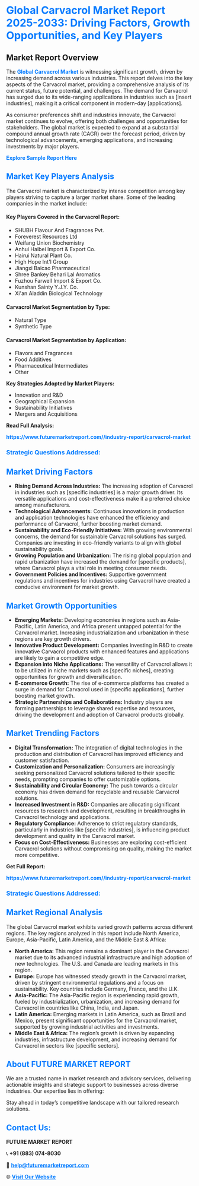 <h1 style="color: #007BFF;">Global Carvacrol Market Report 2025-2033: Driving Factors, Growth Opportunities, and Key Players</h1>

<section id="overview">
<h2>Market Report Overview</h2>
<p>The <a href="https://www.futuremarketreport.com//industry-report/carvacrol-market" style="color: #007BFF; text-decoration: none;"><strong>Global Carvacrol Market</strong></a> is witnessing significant growth, driven by increasing demand across various industries. This report delves into the key aspects of the Carvacrol market, providing a comprehensive analysis of its current status, future potential, and challenges. The demand for Carvacrol has surged due to its wide-ranging applications in industries such as [insert industries], making it a critical component in modern-day [applications].</p>
<p>As consumer preferences shift and industries innovate, the Carvacrol market continues to evolve, offering both challenges and opportunities for stakeholders. The global market is expected to expand at a substantial compound annual growth rate (CAGR) over the forecast period, driven by technological advancements, emerging applications, and increasing investments by major players.</p>
</section>

<section id="overview">
<p><a href="https://www.futuremarketreport.com//request-sample/reportId=86650" style="color: #007BFF; text-decoration: none;"><strong>Explore Sample Report Here</strong></a></p>
</section>

<section id="key-players">
<h2 style="color: #007BFF;">Market Key Players Analysis</h2>
<p>The Carvacrol market is characterized by intense competition among key players striving to capture a larger market share. Some of the leading companies in the market include:</p>
<h4>Key Players Covered in the Carvacrol Report:</h4>
<ul><li>SHUBH Flavour And Fragrances Pvt.</li><li>Foreverest Resources Ltd</li><li>Weifang Union Biochemistry</li><li>Anhui Haibei Import &amp; Export Co.</li><li>Hairui Natural Plant Co.</li><li>High Hope Int&#039;l Group</li><li>Jiangxi Baicao Pharmaceutical</li><li>Shree Bankey Behari Lal Aromatics</li><li>Fuzhou Farwell Import &amp; Export Co.</li><li>Kunshan Sainty Y.J.Y. Co.</li><li>Xi&#039;an Aladdin Biological Technology</li></ul>
<h4>Carvacrol Market Segmentation by Type:</h4>
<ul><li>Natural Type</li><li>Synthetic Type</li></ul>

<h4>Carvacrol Market Segmentation by Application:</h4>
<ul><li>Flavors and Fragrances</li><li>Food Additives</li><li>Pharmaceutical Intermediates</li><li>Other</li></ul>
<p><strong>Key Strategies Adopted by Market Players:</strong></p>
<ul>
<li>Innovation and R&D</li>
<li>Geographical Expansion</li>
<li>Sustainability Initiatives</li>
<li>Mergers and Acquisitions</li>
</ul>
</section>

<section>
<p><strong>Read Full Analysis: </strong></p><a href="https://www.futuremarketreport.com//industry-report/carvacrol-market" style="color: #007BFF; text-decoration: none;"><strong>https://www.futuremarketreport.com//industry-report/carvacrol-market</strong></a>
<h3 style="color: #007BFF;">Strategic Questions Addressed:</h3>
</section>

<section id="driving-factors">
<h2 style="color: #007BFF;">Market Driving Factors</h2>
<ul>
<li><strong>Rising Demand Across Industries:</strong> The increasing adoption of Carvacrol in industries such as [specific industries] is a major growth driver. Its versatile applications and cost-effectiveness make it a preferred choice among manufacturers.</li>
<li><strong>Technological Advancements:</strong> Continuous innovations in production and application technologies have enhanced the efficiency and performance of Carvacrol, further boosting market demand.</li>
<li><strong>Sustainability and Eco-Friendly Initiatives:</strong> With growing environmental concerns, the demand for sustainable Carvacrol solutions has surged. Companies are investing in eco-friendly variants to align with global sustainability goals.</li>
<li><strong>Growing Population and Urbanization:</strong> The rising global population and rapid urbanization have increased the demand for [specific products], where Carvacrol plays a vital role in meeting consumer needs.</li>
<li><strong>Government Policies and Incentives:</strong> Supportive government regulations and incentives for industries using Carvacrol have created a conducive environment for market growth.</li>
</ul>
</section>

<section id="growth-opportunities">
<h2 style="color: #007BFF;">Market Growth Opportunities</h2>
<ul>
<li><strong>Emerging Markets:</strong> Developing economies in regions such as Asia-Pacific, Latin America, and Africa present untapped potential for the Carvacrol market. Increasing industrialization and urbanization in these regions are key growth drivers.</li>
<li><strong>Innovative Product Development:</strong> Companies investing in R&D to create innovative Carvacrol products with enhanced features and applications are likely to gain a competitive edge.</li>
<li><strong>Expansion into Niche Applications:</strong> The versatility of Carvacrol allows it to be utilized in niche markets such as [specific niches], creating opportunities for growth and diversification.</li>
<li><strong>E-commerce Growth:</strong> The rise of e-commerce platforms has created a surge in demand for Carvacrol used in [specific applications], further boosting market growth.</li>
<li><strong>Strategic Partnerships and Collaborations:</strong> Industry players are forming partnerships to leverage shared expertise and resources, driving the development and adoption of Carvacrol products globally.</li>
</ul>
</section>

<section id="trending-factors">
<h2 style="color: #007BFF;">Market Trending Factors</h2>
<ul>
<li><strong>Digital Transformation:</strong> The integration of digital technologies in the production and distribution of Carvacrol has improved efficiency and customer satisfaction.</li>
<li><strong>Customization and Personalization:</strong> Consumers are increasingly seeking personalized Carvacrol solutions tailored to their specific needs, prompting companies to offer customizable options.</li>
<li><strong>Sustainability and Circular Economy:</strong> The push towards a circular economy has driven demand for recyclable and reusable Carvacrol solutions.</li>
<li><strong>Increased Investment in R&D:</strong> Companies are allocating significant resources to research and development, resulting in breakthroughs in Carvacrol technology and applications.</li>
<li><strong>Regulatory Compliance:</strong> Adherence to strict regulatory standards, particularly in industries like [specific industries], is influencing product development and quality in the Carvacrol market.</li>
<li><strong>Focus on Cost-Effectiveness:</strong> Businesses are exploring cost-efficient Carvacrol solutions without compromising on quality, making the market more competitive.</li>
</ul>
</section>

<section>
<p><strong>Get Full Report: </strong></p><a href="https://www.futuremarketreport.com//industry-report/carvacrol-market" style="color: #007BFF; text-decoration: none;"><strong>https://www.futuremarketreport.com//industry-report/carvacrol-market</strong></a>
<h3 style="color: #007BFF;">Strategic Questions Addressed:</h3>
</section>


<section id="regional-analysis">
<h2 style="color: #007BFF;">Market Regional Analysis</h2>
<p>The global Carvacrol market exhibits varied growth patterns across different regions. The key regions analyzed in this report include North America, Europe, Asia-Pacific, Latin America, and the Middle East & Africa:</p>
<ul>
<li><strong>North America:</strong> This region remains a dominant player in the Carvacrol market due to its advanced industrial infrastructure and high adoption of new technologies. The U.S. and Canada are leading markets in this region.</li>
<li><strong>Europe:</strong> Europe has witnessed steady growth in the Carvacrol market, driven by stringent environmental regulations and a focus on sustainability. Key countries include Germany, France, and the U.K.</li>
<li><strong>Asia-Pacific:</strong> The Asia-Pacific region is experiencing rapid growth, fueled by industrialization, urbanization, and increasing demand for Carvacrol in countries like China, India, and Japan.</li>
<li><strong>Latin America:</strong> Emerging markets in Latin America, such as Brazil and Mexico, present significant opportunities for the Carvacrol market, supported by growing industrial activities and investments.</li>
<li><strong>Middle East & Africa:</strong> The region’s growth is driven by expanding industries, infrastructure development, and increasing demand for Carvacrol in sectors like [specific sectors].</li>
</ul>
</section>

<footer>
<h2 style="color: #007BFF;">About FUTURE MARKET REPORT</h2>
<p>We are a trusted name in market research and advisory services, delivering actionable insights and strategic support to businesses across diverse industries. Our expertise lies in offering:</p>

<p>Stay ahead in today’s competitive landscape with our tailored research solutions.</p>

<h2 style="color: #007BFF;">Contact Us:</h2>
<p><strong>FUTURE MARKET REPORT</strong></p>
<p>📞 <strong>+91 (883) 074-8030</strong></p>
<p>📧 <strong><a href="mailto:help@futuremarketreport.com" style="color: #007BFF;">help@futuremarketreport.com</a></strong></p>
<p>🌐 <strong><a href="https://www.futuremarketreport.com/" style="color: #007BFF;">Visit Our Website</a></strong></p>
</footer>